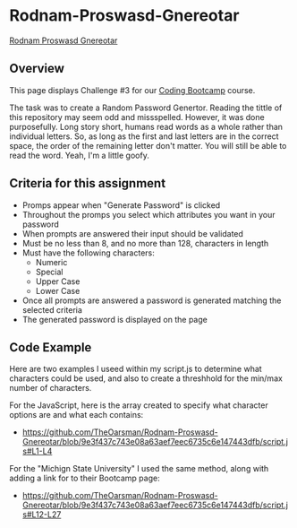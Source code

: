 # Rodnam-Proswasd-Gnereotar

[Rodnam Proswasd Gnereotar](https://theoarsman.github.io/Rodnam-Proswasd-Gnereotar/)

## Overview

This page displays Challenge #3 for our <a href="https://bootcamp.msu.edu/coding/">Coding Bootcamp</a> course.

The task was to create a Random Password Genertor. Reading the tittle of this repository may seem odd and missspelled. However, it was done purposefully. Long story short, humans read words as a whole rather than individual letters. So, as long as the first and last letters are in the correct space, the order of the remaining letter don't matter. You will still be able to read the word. Yeah, I'm a little goofy.

## Criteria for this assignment

* Promps appear when "Generate Password" is clicked
* Throughout the promps you select which attributes you want in your password
* When prompts are answered their input should be validated
* Must be no less than 8, and no more than 128, characters in length
* Must have the following characters:
  * Numeric
  * Special
  * Upper Case
  * Lower Case
* Once all prompts are answered a password is generated matching the selected criteria
* The generated password is displayed on the page

## Code Example

Here are two examples I useed within my script.js to determine what characters could be used, and also to create a threshhold for the min/max number of characters.

For the JavaScript, here is the array created to specify what character options are and what each contains:
* https://github.com/TheOarsman/Rodnam-Proswasd-Gnereotar/blob/9e3f437c743e08a63aef7eec6735c6e147443dfb/script.js#L1-L4

For the "Michign State University" I used the same method, along with adding a link for to their Bootcamp page:
* https://github.com/TheOarsman/Rodnam-Proswasd-Gnereotar/blob/9e3f437c743e08a63aef7eec6735c6e147443dfb/script.js#L12-L27
